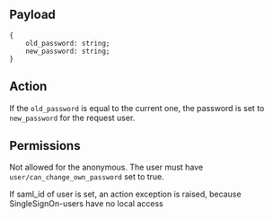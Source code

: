 ## Payload
```
{
    old_password: string;
    new_password: string;
}
```

## Action
If the `old_password` is equal to the current one, the password is set to `new_password` for the request user.

## Permissions
Not allowed for the anonymous. The user must have `user/can_change_own_password` set to true.

If saml_id of user is set, an action exception is raised, because SingleSignOn-users have no local access
